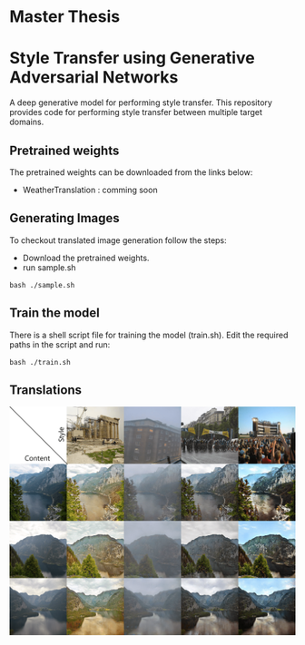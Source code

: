 # Master Thesis
# Style Transfer using Generative Adversarial Networks
A deep generative model for performing style transfer. This repository provides code for performing style transfer between multiple target domains.

## Pretrained weights
The pretrained weights can be downloaded from the links below:
* WeatherTranslation : comming soon

## Generating Images
To checkout translated image generation follow the steps:
* Download the pretrained weights.
* run sample.sh
```
bash ./sample.sh
```
## Train the model
There is a shell script file for training the model (train.sh). Edit the required paths in the script and run:
```
bash ./train.sh
```

## Translations

![Translation](https://github.com/kartikkadur/MasterThesis/blob/main/images/translation.png)
